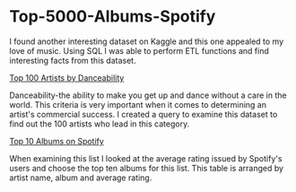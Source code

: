 # Top-5000-Albums-Spotify
I found another interesting dataset on Kaggle and this one appealed to my love of music. Using SQL I was able to perform ETL functions and find interesting facts from this dataset. 

 [Top 100 Artists by Danceability](top_100_artists_by_danceabilty_on_spotify)

Danceability-the ability to make you get up and dance without a care in the world. This criteria is very important when it comes to determining an artist's
commercial success. I created a query to examine this dataset to find out the 100 artists who lead in this category. 

[Top 10 Albums on Spotify](https://github.com/wqueensb/top-5000-albums-spotify/blob/1d1a05cb07f7fd649b6ec42e5a73be40616e6a39/top_ten_albums_by_avg_rating)


When examining this list I looked at the average rating issued by Spotify's users and choose the top ten albums for this list. This table is arranged by artist name, album and average rating. 

